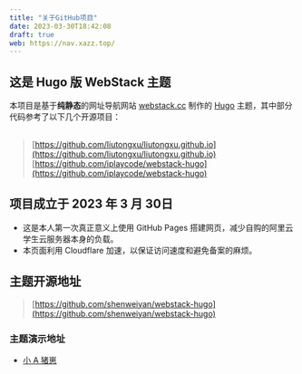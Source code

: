 ```yaml
---
title: "关于GitHub项目"
date: 2023-03-30T18:42:08
draft: true
web: https://nav.xazz.top/
---
```


## 这是 Hugo 版 WebStack 主题

本项目是基于**纯静态**的网址导航网站 [webstack.cc](https://github.com/WebStackPage/WebStackPage.github.io) 制作的 [Hugo](https://gohugo.io/) 主题，其中部分代码参考了以下几个开源项目：<br/><br/>


>[https://github.com/liutongxu/liutongxu.github.io](https://github.com/liutongxu/liutongxu.github.io)
>[https://github.com/iplaycode/webstack-hugo](https://github.com/iplaycode/webstack-hugo)


## **项目成立于 2023 年 3 月 30日** 
- 这是本人第一次真正意义上使用 GitHub Pages 搭建网页，减少自购的阿里云学生云服务器本身的负载。
- 本页面利用 Cloudflare 加速，以保证访问速度和避免备案的麻烦。

## 主题开源地址

> [https://github.com/shenweiyan/webstack-hugo](https://github.com/shenweiyan/webstack-hugo)

### 主题演示地址

- [小 A 猪崽](https://nav.xazz.top/)

